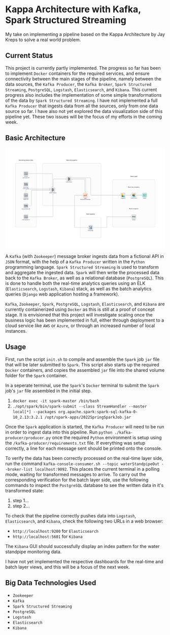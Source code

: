 # Kappa Architecture with Kafka, Spark Structured Streaming
My take on implementing a pipeline based on the Kappa Architecture by Jay Kreps to solve a real world problem.

## Current Status
This project is currently partly implemented. The progress so far has been to implement `Docker` containers for the required services, and ensure connectivity between the main stages of the pipeline, namely between the data sources, the `Kafka Producer`, the `Kafka Broker`, `Spark Structured Streaming`, `PostgreSQL`, `Logstash`, `Elasticsearch`, and `Kibana`. This current progress also includes the implementation of some simple transformations of the data by `Spark Structured Streaming`. I have not implemented a full `Kafka Producer` that ingests data from all the sources, only from one data source so far. I have also not yet explored the data visualization side of this pipeline yet. These two issues will be the focus of my efforts in the coming week.

## Basic Architecture
![alt text](assets/KappaArchitecture.png)

A `Kafka` (with `Zookeeper`) message broker  ingests data from a fictional API in `JSON` format, with the help of a `Kafka Producer` written in the `Python` programming language. `Spark Structured Streaming` is used to transform and aggregate the ingested data. `Spark` will then write the processed data back to the `Kafka Broker`, as well as a relational database (`PostgreSQL`). This is done to handle both the real-time analytics queries using an ELK (`Elasticsearch`, `Logstash`, `Kibana`) stack, as well as the batch analytics queries (`Django` web application hosting a framework).

`Kafka`, `Zookeeper`, `Spark`, `PostgreSQL`, `Logstash`, `Elasticsearch`, and `Kibana` are currently containerized using `Docker` as this is still at a proof of concept stage. It is envisioned that this project will investigate scaling once the business logic has been implemented in full, either through deployment to a cloud service like `AWS` or `Azure`, or through an increased number of local instances.

## Usage
First, run the script `init.sh` to compile and assemble the `Spark` job `jar` file that will be later submitted to `Spark`. This script also starts up the required `Docker` containers, and copies the assembled `jar` file into the shared volume folder for the `Spark` container.

In a seperate terminal, use the `Spark`'s `Docker` terminal to submit the `Spark` job's `jar` file assembled in the initial step.
1. `docker exec -it spark-master /bin/bash`
2. `./opt/spark/bin/spark-submit --class StreamHandler --master local[*] --packages org.apache.spark:spark-sql-kafka-0-10_2.13:3.2.1 /opt/spark-apps/2022SpringSparkJob.jar`

Once the `Spark` application is started, the `Kafka Producer` will need to be run in order to ingest data into this pipeline. Run `python ./kafka-producer/producer.py` once the required `Python` environment is setup using the `/kafka-producer/requirements.txt` file. If everything was setup correctly, a line for each message sent should be printed onto the console.

To verify the data has been correctly processed on the real-time layer side, run the command `kafka-console-consumer.sh --topic waterStandpipeOut --broker-list localhost:9092`. This places the current terminal in a polling mode, waiting for transformed messages to arrive. To carry out the corresponding verification for the batch layer side, use the following commands to inspect the `PostgreSQL` database to see the written data in it's transformed state:
1. step 1...
2. step 2...

To check that the pipeline correctly pushes data into `Logstash`, `Elasticsearch`, and `Kibana`, check the following two URLs in a web browser:
- `http://localhost:9200` for `Elasticsearch`
- `http://localhost:5601` for `Kibana`

The `Kibana` GUI should successfully display an index pattern for the water standpipe monitoring data.

I have not yet implemented the respective dashboards for the real-time and batch layer views, and this will be a focus of the next week.

## Big Data Technologies Used
- `Zookeeper`
- `Kafka`
- `Spark Structured Streaming`
- `PostgreSQL`
- `Logstash`
- `Elasticsearch`
- `Kibana`
